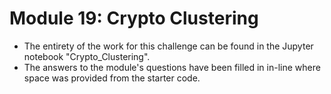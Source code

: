 # Module 19: Crypto Clustering
- The entirety of the work for this challenge can be found in the Jupyter notebook "Crypto_Clustering".
- The answers to the module's questions have been filled in in-line where space was provided from the starter code.